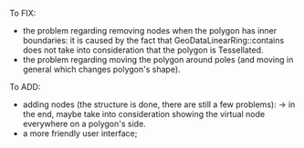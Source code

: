 To FIX:
- the problem regarding removing nodes when the polygon has inner boundaries: it
  is caused by the fact that GeoDataLinearRing::contains does not take into
  consideration that the polygon is Tessellated.
- the problem regarding moving the polygon around poles (and moving in general
  which changes polygon's shape).

To ADD:
- adding nodes (the structure is done, there are still a few problems):
    -> in the end, maybe take into consideration showing the virtual node
    everywhere on a polygon's side.
- a more friendly user interface;
